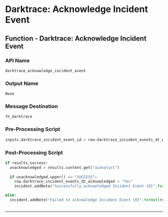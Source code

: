 <!--
    DO NOT MANUALLY EDIT THIS FILE
    THIS FILE IS AUTOMATICALLY GENERATED WITH resilient-sdk codegen
-->

# Darktrace: Acknowledge Incident Event

## Function - Darktrace: Acknowledge Incident Event

### API Name
`darktrace_acknowledge_incident_event`

### Output Name
`None`

### Message Destination
`fn_darktrace`

### Pre-Processing Script
```python
inputs.darktrace_incident_event_id = row.darktrace_incident_events_dt_event_id
```

### Post-Processing Script
```python
if results.success:
  unacknowledged = results.content.get("aianalyst")
  
  if unacknowledged.upper() == "SUCCESS":
    row.darktrace_incident_events_dt_acknowledged = "Yes"
    incident.addNote("Successfully acknowledged Incident Event {0}".format(row.darktrace_incident_events_dt_title.get("content")))

else:
  incident.addNote("Failed to acknowledge Incident Event {0}".format(row.darktrace_incident_events_dt_title.get("content")))
  
```

---

